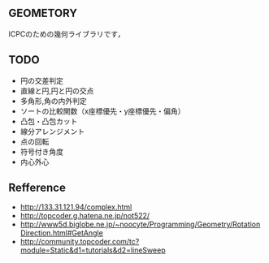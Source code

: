 ## GEOMETORY
ICPCのための幾何ライブラリです，

## TODO
* 円の交差判定
* 直線と円,円と円の交点
* 多角形,角の内外判定
* ソートの比較関数（x座標優先・y座標優先・偏角）
* 凸包・凸包カット
* 線分アレンジメント
* 点の回転
* 符号付き角度
* 内心外心

## Refference
* http://133.31.121.94/complex.html
* http://topcoder.g.hatena.ne.jp/not522/
* http://www5d.biglobe.ne.jp/~noocyte/Programming/Geometry/RotationDirection.html#GetAngle
* http://community.topcoder.com/tc?module=Static&d1=tutorials&d2=lineSweep
